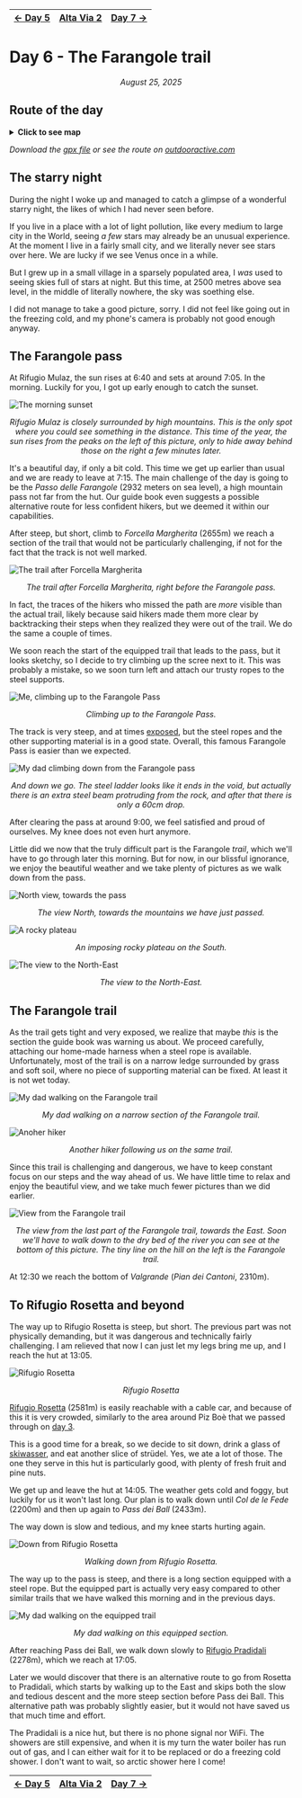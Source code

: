 <table style="width: 100%; table-layout: fixed;"> <thead> <tr>
	<th style="text-align: left"> <a href="../day5">← Day 5</a> </th>
	<th style="text-align: center"> <a href="../">Alta Via 2</a> </th>
	<th style="text-align: right"> <a href="../day7">Day 7 →</a> </th>
</tr> </thead> </table>

# Day 6 - The Farangole trail

<p align="center"><em>August 25, 2025</em></p>

## Route of the day

<details>
<summary><strong>Click to see map</strong></summary>
<img src="../img/25-0000-map.png">
</details>

*Download the [gpx file](../gpx/av2-day6.gpx) or see the route on
[outdooractive.com](https://www.outdooractive.com/en/route/hiking-trail/province-of-belluno/-2025-alta-via-2-day-6/325542632/?share=%7E3zdmb4fp%244ossqbdc)*

## The starry night

During the night I woke up and managed to catch a glimpse of a wonderful
starry night, the likes of which I had never seen before.

If you live in a place with a lot of light pollution, like every medium
to large city in the World, seeing *a few* stars may already be an unusual
experience.  At the moment I live in a fairly small city, and we literally
never see stars over here. We are lucky if we see Venus once in a while.

But I grew up in a small village in a sparsely populated area, I *was*
used to seeing skies full of stars at night. But this time, at 2500
metres above sea level, in the middle of literally nowhere, the sky was
soething else.

I did not manage to take a good picture, sorry. I did not feel like
going out in the freezing cold, and my phone's camera is probably not
good enough anyway.

## The Farangole pass

At Rifugio Mulaz, the sun rises at 6:40 and sets at around 7:05.
In the morning. Luckily for you, I got up early enough to catch
the sunset.

![The morning sunset](../img/25-0707-sunset.jpg)

<p align="center"><em>
Rifugio Mulaz is closely surrounded by high mountains.  This is the
only spot where you could see something in the distance.  This time
of the year, the sun rises from the peaks on the left of this picture,
only to hide away behind those on the right a few minutes later.
</em></p>

It's a beautiful day, if only a bit cold. This time we get up earlier than
usual and we are ready to leave at 7:15. The main challenge of the day
is going to be the *Passo delle Farangole* (2932 meters on sea level),
a high mountain pass not far from the hut. Our guide book even suggests
a possible alternative route for less confident hikers, but we deemed
it within our capabilities.

After steep, but short, climb to *Forcella Margherita* (2655m) we reach a
section of the trail that would not be particularly challenging, if
not for the fact that the track is not well marked.

![The trail after Forcella Margherita](../img/25-0740-after-forcella-margherita.jpg)

<p align="center"><em>
The trail after Forcella Margherita, right before the Farangole pass.
</em></p>

In fact, the traces of the hikers who missed the path are *more* visible
than the actual trail, likely because said hikers made them more clear
by backtracking their steps when they realized they were out of the
trail. We do the same a couple of times.

We soon reach the start of the equipped trail that leads to the pass,
but it looks sketchy, so I decide to try climbing up the scree next to
it. This was probably a mistake, so we soon turn left and attach our
trusty ropes to the steel supports.

![Me, climbing up to the Farangole Pass](../img/25-0830-up-to-farangole-pass.jpg)

<p align="center"><em>Climbing up to the Farangole Pass.</em></p>

The track is very steep, and at times
[exposed](https://en.wikipedia.org/wiki/Exposure_%28heights%29), but the
steel ropes and the other supporting material is in a good state.
Overall, this famous Farangole Pass is easier than we expected.

![My dad climbing down from the Farangole pass](../img/25-0851-down-from-farangole.jpg)

<p align="center"><em>
And down we go. The steel ladder looks like it ends in the void,
but actually there is an extra steel beam protruding from the
rock, and after that there is only a 60cm drop.
</em></p>

After clearing the pass at around 9:00, we feel satisfied and proud of
ourselves. My knee does not even hurt anymore.

Little did we now that the truly difficult part is the Farangole *trail*,
which we'll have to go through later this morning.  But for now, in our
blissful ignorance, we enjoy the beautiful weather and we take plenty
of pictures as we walk down from the pass.

![North view, towards the pass](../img/25-0910-blue-sky.jpg)

<p align="center"><em>
The view North, towards the mountains we have just passed.
</em></p>

![A rocky plateau](../img/25-1009-rocky-plateau.jpg)

<p align="center"><em>An imposing rocky plateau on the South.</em></p>

![The view to the North-East](../img/25-1019-north-east.jpg)

<p align="center"><em>The view to the North-East.</em></p>

## The Farangole trail

As the trail gets tight and very exposed, we realize that maybe
*this* is the section the guide book was warning us about. We
proceed carefully, attaching our home-made harness when a steel rope
is available. Unfortunately, most of the trail is on a narrow ledge
surrounded by grass and soft soil, where no piece of supporting material
can be fixed. At least it is not wet today.

![My dad walking on the Farangole trail](../img/25-1109-dad-farangole.jpg)

<p align="center"><em>
My dad walking on a narrow section of the Farangole trail.
</em></p>

![Anoher hiker](../img/25-1141-hiker.jpg)

<p align="center"><em>Another hiker following us on the same trail.</em></p>

Since this trail is challenging and dangerous, we have to keep
constant focus on our steps and the way ahead of us. We have little
time to relax and enjoy the beautiful view, and we take much fewer
pictures than we did earlier.

![View from the Farangole trail](../img/25-1158-view.jpg)

<p align="center"><em>
The view from the last part of the Farangole trail, towards
the East. Soon we'll have to walk down to the dry bed of the
river you can see at the bottom of this picture. The tiny line
on the hill on the left is the Farangole trail.
</em></p>

At 12:30 we reach the bottom of *Valgrande* (*Pian dei Cantoni*, 2310m).

## To Rifugio Rosetta and beyond

The way up to Rifugio Rosetta is steep, but short. The previous
part was not physically demanding, but it was dangerous and
technically fairly challenging. I am relieved that now I can just
let my legs bring me up, and I reach the hut at 13:05.

![Rifugio Rosetta](../img/25-1321-rosetta.jpg)

<p align="center"><em>Rifugio Rosetta</em></p>

[Rifugio Rosetta](https://www.rifugiorosetta.it) (2581m) is easily
reachable with a cable car, and because of this it is very crowded,
similarly to the area around Piz Boè that we passed through on
[day 3](../day3).

This is a good time for a break, so we decide to sit down, drink
a glass of [skiwasser](https://en.wikipedia.org/wiki/Skiwasser), and
eat another slice of strüdel. Yes, we ate a lot of those. The one
they serve in this hut is particularly good, with plenty of fresh
fruit and pine nuts.

We get up and leave the hut at 14:05.  The weather gets cold and foggy,
but luckily for us it won't last long.  Our plan is to walk down until
*Col de le Fede* (2200m) and then up again to *Pass dei Ball* (2433m).

The way down is slow and tedious, and my knee starts hurting again.

![Down from Rifugio Rosetta](../img/25-1519-down-from-rosetta.jpg)

<p align="center"><em>Walking down from Rifugio Rosetta.</em></p>

The way up to the pass is steep, and there is a long section equipped
with a steel rope. But the equipped part is actually very easy compared
to other similar trails that we have walked this morning and in the
previous days.

![My dad walking on the equipped trail](../img/25-1606-rope.jpg)

<p align="center"><em>My dad walking on this equipped section.</em></p>

After reaching Pass dei Ball, we walk down slowly to
[Rifugio Pradidali](https://www.rifugiopradidali.com/eng/Home.html)
(2278m), which we reach at 17:05.

Later we would discover that there is an alternative route to
go from Rosetta to Pradidali, which starts by walking up to the
East and skips both the slow and tedious descent and the
more steep section before Pass dei Ball. This alternative path was
probably slightly easier, but it would not have saved us that much
time and effort.

The Pradidali is a nice hut, but there is no phone signal nor WiFi.
The showers are still expensive, and when it is my turn the water boiler
has run out of gas, and I can either wait for it to be replaced or do a
freezing cold shower. I don't want to wait, so arctic shower here I come!

<table style="width: 100%; table-layout: fixed;"> <thead> <tr>
	<th style="text-align: left"> <a href="../day5">← Day 5</a> </th>
	<th style="text-align: center"> <a href="../">Alta Via 2</a> </th>
	<th style="text-align: right"> <a href="../day7">Day 7 →</a> </th>
</tr> </thead> </table>






